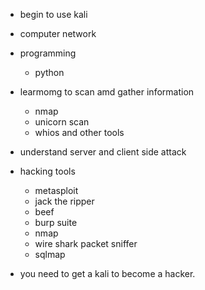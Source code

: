 - begin to use kali
- computer network
- programming
	- python
- learmomg to scan amd gather information
	- nmap
	- unicorn scan
	- whios and other tools
- understand server and client side attack
- hacking tools
	- metasploit
	- jack the ripper
	- beef
	- burp suite
	- nmap
	- wire shark packet sniffer
	- sqlmap

- you need to get a kali to become a hacker.

